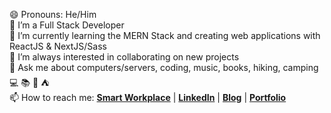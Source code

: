 😄 Pronouns: He/Him  
👋 I’m a Full Stack Developer  
🌱 I’m currently learning the MERN Stack and creating web applications with ReactJS & NextJS/Sass    
:busts_in_silhouette: I’m always interested in collaborating on new projects  
:speech_balloon: Ask me about computers/servers, coding, music, books, hiking, camping :computer: :books: :musical_note: :tent:  
📫 How to reach me: **[Smart Workplace](https://eur.delve.office.com/?u=97515fe0-818e-4336-850a-4635bc7508b2&v=work)** | **[LinkedIn]()** | **[Blog]()** | **[Portfolio]()**  


<!---
dach-a/dach-a is a ✨ special ✨ repository because its `README.md` (this file) appears on your GitHub profile.
You can click the Preview link to take a look at your changes.
--->
